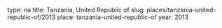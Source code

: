 type: na
title: Tanzania, United Republic of
slug: places/tanzania-united-republic-of/2013
place: tanzania-united-republic-of
year: 2013
